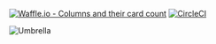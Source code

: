[![Waffle.io - Columns and their card count](https://badge.waffle.io/CSCI3130-12/umbrella.svg?columns=all)](https://waffle.io/CSCI3130-12/umbrella)
[![CircleCI](https://circleci.com/gh/CSCI3130-12/umbrella.svg?style=svg)](https://circleci.com/gh/CSCI3130-12/umbrella)

![Umbrella](https://i.imgur.com/N8f1HZd.gif)
